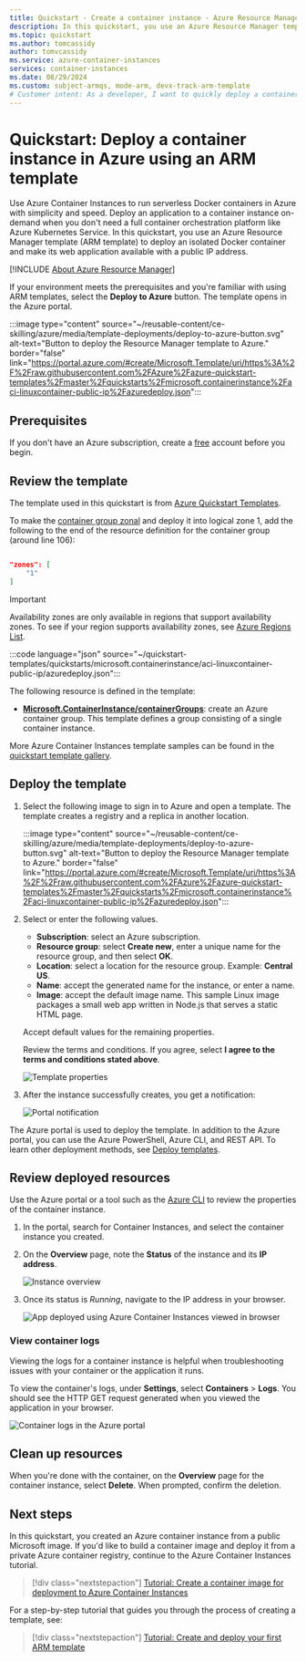 ```yaml
---
title: Quickstart - Create a container instance - Azure Resource Manager template
description: In this quickstart, you use an Azure Resource Manager template to quickly deploy a containerized web app that runs in an isolated Azure container instance.
ms.topic: quickstart
ms.author: tomcassidy
author: tomvcassidy
ms.service: azure-container-instances
services: container-instances
ms.date: 08/29/2024
ms.custom: subject-armqs, mode-arm, devx-track-arm-template
# Customer intent: As a developer, I want to quickly deploy a containerized web application using an Azure Resource Manager template, so that I can take advantage of serverless Docker container capabilities without needing a full container orchestration platform.
---
```


# Quickstart: Deploy a container instance in Azure using an ARM template

Use Azure Container Instances to run serverless Docker containers in Azure with simplicity and speed. Deploy an application to a container instance on-demand when you don't need a full container orchestration platform like Azure Kubernetes Service. In this quickstart, you use an Azure Resource Manager template (ARM template) to deploy an isolated Docker container and make its web application available with a public IP address.

[!INCLUDE [About Azure Resource Manager](~/reusable-content/ce-skilling/azure/includes/resource-manager-quickstart-introduction.md)]

If your environment meets the prerequisites and you're familiar with using ARM templates, select the **Deploy to Azure** button. The template opens in the Azure portal.

:::image type="content" source="~/reusable-content/ce-skilling/azure/media/template-deployments/deploy-to-azure-button.svg" alt-text="Button to deploy the Resource Manager template to Azure." border="false" link="https://portal.azure.com/#create/Microsoft.Template/uri/https%3A%2F%2Fraw.githubusercontent.com%2FAzure%2Fazure-quickstart-templates%2Fmaster%2Fquickstarts%2Fmicrosoft.containerinstance%2Faci-linuxcontainer-public-ip%2Fazuredeploy.json":::

## Prerequisites

If you don't have an Azure subscription, create a [free](https://azure.microsoft.com/free/) account before you begin.

## Review the template

The template used in this quickstart is from [Azure Quickstart Templates](https://azure.microsoft.com/resources/templates/aci-linuxcontainer-public-ip/).

To make the [container group zonal](/azure/reliability/reliability-containers.md#availability-zone-support) and deploy it into logical zone 1, add the following to the end of the resource definition for the container group (around line 106):

```json

"zones": [
    "1"
]

```
>[!IMPORTANT]
>Availability zones are only available in regions that support availability zones. To see if your region supports availability zones, see [Azure Regions List](/azure/reliability/regions-list).

:::code language="json" source="~/quickstart-templates/quickstarts/microsoft.containerinstance/aci-linuxcontainer-public-ip/azuredeploy.json":::

The following resource is defined in the template:

* **[Microsoft.ContainerInstance/containerGroups](/azure/templates/microsoft.containerinstance/containergroups)**: create an Azure container group. This template defines a group consisting of a single container instance.

More Azure Container Instances template samples can be found in the [quickstart template gallery](https://azure.microsoft.com/resources/templates/?resourceType=Microsoft.Containerinstance&pageNumber=1&sort=Popular).

## Deploy the template

 1. Select the following image to sign in to Azure and open a template. The template creates a registry and a replica in another location.

    :::image type="content" source="~/reusable-content/ce-skilling/azure/media/template-deployments/deploy-to-azure-button.svg" alt-text="Button to deploy the Resource Manager template to Azure." border="false" link="https://portal.azure.com/#create/Microsoft.Template/uri/https%3A%2F%2Fraw.githubusercontent.com%2FAzure%2Fazure-quickstart-templates%2Fmaster%2Fquickstarts%2Fmicrosoft.containerinstance%2Faci-linuxcontainer-public-ip%2Fazuredeploy.json":::

 2. Select or enter the following values.

    * **Subscription**: select an Azure subscription.
    * **Resource group**: select **Create new**, enter a unique name for the resource group, and then select **OK**.
    * **Location**: select a location for the resource group. Example: **Central US**.
    * **Name**: accept the generated name for the instance, or enter a name.
    * **Image**: accept the default image name. This sample Linux image packages a small web app written in Node.js that serves a static HTML page. 

    Accept default values for the remaining properties.

    Review the terms and conditions. If you agree, select **I agree to the terms and conditions stated above**.

    ![Template properties](media/container-instances-quickstart-template/template-properties.png)

 3. After the instance successfully creates, you get a notification:

    ![Portal notification](media/container-instances-quickstart-template/deployment-notification.png)

 The Azure portal is used to deploy the template. In addition to the Azure portal, you can use the Azure PowerShell, Azure CLI, and REST API. To learn other deployment methods, see [Deploy templates](/azure/azure-resource-manager/templates/deploy-cli).

## Review deployed resources

Use the Azure portal or a tool such as the [Azure CLI](container-instances-quickstart.md) to review the properties of the container instance.

1. In the portal, search for Container Instances, and select the container instance you created.

1. On the **Overview** page, note the **Status** of the instance and its **IP address**.

    ![Instance overview](media/container-instances-quickstart-template/aci-overview.png)

2. Once its status is *Running*, navigate to the IP address in your browser. 

    ![App deployed using Azure Container Instances viewed in browser](media/container-instances-quickstart-template/view-application-running-in-an-azure-container-instance.png)

### View container logs

Viewing the logs for a container instance is helpful when troubleshooting issues with your container or the application it runs.

To view the container's logs, under **Settings**, select **Containers** > **Logs**. You should see the HTTP GET request generated when you viewed the application in your browser.

![Container logs in the Azure portal](media/container-instances-quickstart-template/aci-logs.png)

## Clean up resources

When you're done with the container, on the **Overview** page for the container instance, select **Delete**. When prompted, confirm the deletion.

## Next steps

In this quickstart, you created an Azure container instance from a public Microsoft image. If you'd like to build a container image and deploy it from a private Azure container registry, continue to the Azure Container Instances tutorial.

> [!div class="nextstepaction"]
> [Tutorial: Create a container image for deployment to Azure Container Instances](./container-instances-tutorial-prepare-app.md)

For a step-by-step tutorial that guides you through the process of creating a template, see:

> [!div class="nextstepaction"]
> [Tutorial: Create and deploy your first ARM template](/azure/azure-resource-manager/templates/template-tutorial-create-first-template)
